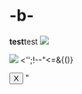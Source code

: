 # -b-
<b>test</b>test
  <img src=x onerror=alert(1)>
  <script>alert(1)</script>
  <img src=x onmouseover="alert('xxs')">
<'';!--"<<XSS>=&{()}
<form id="test"></form><button form="test" formaction="javascript:alert(1)">X</button>
&#34